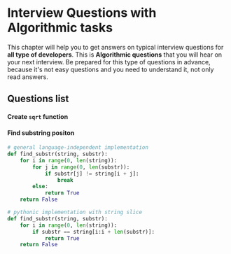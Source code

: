 Interview Questions with Algorithmic tasks
=========


This chapter will help you to get answers on typical interview questions for **all type of developers**.
This is **Algorithmic questions** that you will hear on your next interview.
Be prepared for this type of questions in advance, because it's not easy questions and you need to understand it, not only read answers.


Questions list
---------

#### Create `sqrt` function

#### Find substring positon

```python
# general language-independent implementation
def find_substr(string, substr):
    for i in range(0, len(string)):
        for j in range(0, len(substr)):
            if substr[j] != string[i + j]:
                break
        else:
            return True
    return False
```

```python
# pythonic implementation with string slice
def find_substr(string, substr):
    for i in range(0, len(string)):
        if substr == string[i:i + len(substr)]:
            return True
    return False
```
